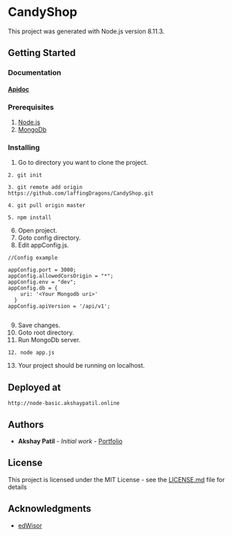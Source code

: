 # CandyShop

This project was generated with Node.js version 8.11.3.

## Getting Started
### Documentation
#### [Apidoc](http://node-basic-doc.akshaypatil.online/)
      

### Prerequisites

1. [Node.js](https://nodejs.org/en/download/)
2. [MongoDb](https://www.mongodb.com/download-center?jmp=nav#community)



### Installing

1. Go to directory you want to clone the project.
```
2. git init
```
```
3. git remote add origin https://github.com/laffingDragons/CandyShop.git
```
```
4. git pull origin master
```
```
5. npm install
```
6. Open project.
7. Goto config directory. 
8. Edit appConfig.js.

```
//Config example

appConfig.port = 3000;
appConfig.allowedCorsOrigin = "*";
appConfig.env = "dev";
appConfig.db = {
    uri: '<Your Mongodb uri>'
  }
appConfig.apiVersion = '/api/v1';


```
9. Save changes.
10. Goto root directory.
11. Run MongoDb server.

```
12. node app.js
```
13. Your project should be running on localhost.


## Deployed at

`http://node-basic.akshaypatil.online`

## Authors

* **Akshay Patil** - *Initial work* - [Portfolio](https://laffingdragons.github.io/Material-Portfolio/)



## License

This project is licensed under the MIT License - see the [LICENSE.md](LICENSE.md) file for details

## Acknowledgments

* [edWisor](https://edwisor.com/)


